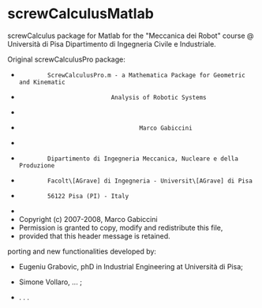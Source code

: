 # screwCalculusMatlab
screwCalculus package for Matlab for the "Meccanica dei Robot" course @ Università di Pisa Dipartimento di Ingegneria Civile e Industriale.

Original screwCalculusPro package:

*             ScrewCalculusPro.m - a Mathematica Package for Geometric and Kinematic
*                               Analysis of Robotic Systems
*
*                                       Marco Gabiccini
*
*             Dipartimento di Ingegneria Meccanica, Nucleare e della Produzione
*             Facolt\[AGrave] di Ingegneria - Universit\[AGrave] di Pisa
*             56122 Pisa (PI) - Italy
*
*  Copyright (c) 2007-2008, Marco Gabiccini
*  Permission is granted to copy, modify and redistribute this file,
*  provided that this header message is retained. 

porting and new functionalities developed by:

* Eugeniu Grabovic, phD in Industrial Engineering at Università di Pisa;

* Simone Vollaro, ... ;

* . . .
